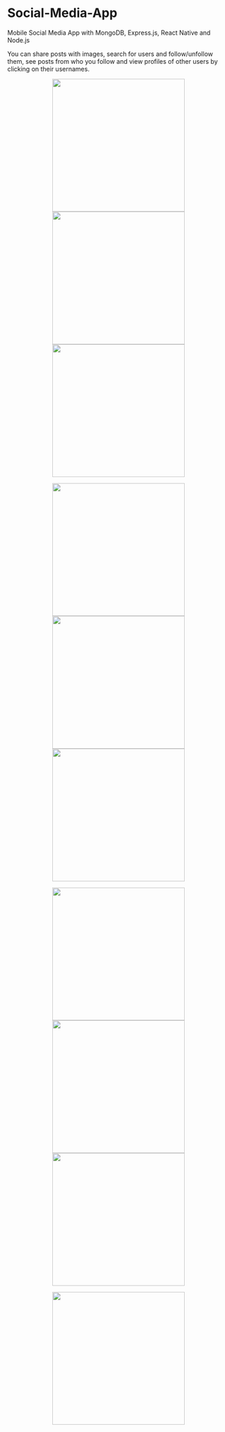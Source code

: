 # Social-Media-App
Mobile Social Media App with MongoDB, Express.js, React Native and Node.js

You can share posts with images, search for users and follow/unfollow them, see posts from who you follow and view profiles of other users by clicking on their usernames.



<p align="middle">
  <img align="top" src="/screenshots/Screenshot1.png" width="300" />
  <img align="top" src="/screenshots/Screenshot2.png" width="300" /> 
  <img align="top" src="/screenshots/Screenshot3.png" width="300" /> 
</p>
<p align="middle">
  <img align="top" src="/screenshots/Screenshot4.png" width="300" />
  <img align="top" src="/screenshots/Screenshot5.png" width="300" /> 
  <img align="top" src="/screenshots/Screenshot6.png" width="300" /> 
</p><p align="middle">
  <img align="top" src="/screenshots/Screenshot7.png" width="300" />
  <img align="top" src="/screenshots/Screenshot8.png" width="300" /> 
  <img align="top" src="/screenshots/Screenshot9.png" width="300" /> 
</p><p align="middle">
  <img align="top" src="/screenshots/Screenshot10.png" width="300" />
</p>

